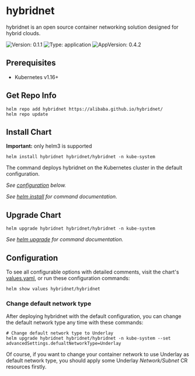 # hybridnet

hybridnet is an open source container networking solution designed for hybrid clouds.

![Version: 0.1.1](https://img.shields.io/badge/Version-0.1.1-informational?style=flat-square) ![Type: application](https://img.shields.io/badge/Type-application-informational?style=flat-square) ![AppVersion: 0.4.2](https://img.shields.io/badge/AppVersion-0.4.2-informational?style=flat-square)

## Prerequisites

- Kubernetes v1.16+

## Get Repo Info

```shell
helm repo add hybridnet https://alibaba.github.io/hybridnet/
helm repo update
```

## Install Chart

**Important:** only helm3 is supported

```shell
helm install hybridnet hybridnet/hybridnet -n kube-system
```

The command deploys hybridnet on the Kubernetes cluster in the default configuration.

_See [configuration](#configuration) below._

_See [helm install](https://helm.sh/docs/helm/helm_install/) for command documentation._

## Upgrade Chart

```shell
helm upgrade hybridnet hybridnet/hybridnet -n kube-system
```

_See [helm upgrade](https://helm.sh/docs/helm/helm_upgrade/) for command documentation._

## Configuration

To see all configurable options with detailed comments, visit the chart's [values.yaml](./values.yaml),
or run these configuration commands:

```shell
helm show values hybridnet/hybridnet
```

### Change default network type

After deploying hybridnet with the default configuration, you can change the default network type any 
time with these commands:

```shell
# Change default network type to Underlay
helm upgrade hybridnet hybridnet/hybridnet -n kube-system --set advancedSettings.defualtNetworkType=Underlay
```

Of course, if you want to change your container network to use Underlay as default network type, you should
apply some Underlay _Network/Subnet_ CR resources firstly.